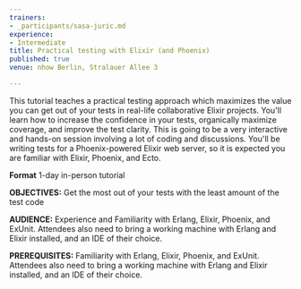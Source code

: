 ```yaml
---
trainers:
- _participants/sasa-juric.md
experience:
- Intermediate
title: Practical testing with Elixir (and Phoenix)
published: true
venue: nhow Berlin, Stralauer Allee 3

---
```

This tutorial teaches a practical testing approach which maximizes the value you can get out of your tests in real-life collaborative Elixir projects. You'll learn how to increase the confidence in your tests, organically maximize coverage, and improve the test clarity. This is going to be a very interactive and hands-on session involving a lot of coding and discussions. You'll be writing tests for a Phoenix-powered Elixir web server, so it is expected you are familiar with Elixir, Phoenix, and Ecto.

**Format**
1-day in-person tutorial

**OBJECTIVES:**
Get the most out of your tests with the least amount of the test code

**AUDIENCE:**
Experience and Familiarity with Erlang, Elixir, Phoenix, and ExUnit. Attendees also need to bring a working machine with Erlang and Elixir installed, and an IDE of their choice.

**PREREQUISITES:**
Familiarity with Erlang, Elixir, Phoenix, and ExUnit. Attendees also need to bring a working machine with Erlang and Elixir installed, and an IDE of their choice.
